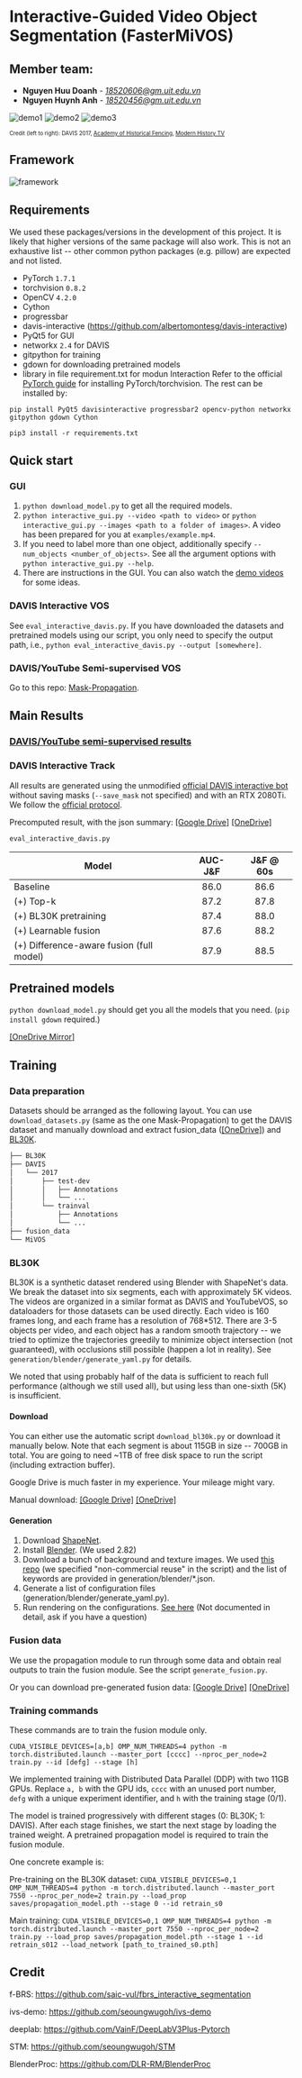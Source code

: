 # Interactive-Guided Video Object Segmentation (FasterMiVOS)

## Member team:
* **Nguyen Huu Doanh** - *18520606@gm.uit.edu.vn*
* **Nguyen Huynh Anh** - *18520456@gm.uit.edu.vn*


![demo1](https://imgur.com/Q1ck2TJ.gif) ![demo2](https://imgur.com/pyrYKCJ.gif) ![demo3](https://imgur.com/K4Qq9iS.gif)

<sub><sup>Credit (left to right): DAVIS 2017, [Academy of Historical Fencing](https://youtu.be/966ulgwEcyc), [Modern History TV](https://youtu.be/e_D1ZQ7Hu0g)</sup></sub>


## Framework

![framework](img/framework.png)

## Requirements

We used these packages/versions in the development of this project. It is likely that higher versions of the same package will also work. This is not an exhaustive list -- other common python packages (e.g. pillow) are expected and not listed.

- PyTorch `1.7.1`
- torchvision `0.8.2`
- OpenCV `4.2.0`
- Cython
- progressbar
- davis-interactive (<https://github.com/albertomontesg/davis-interactive>)
- PyQt5 for GUI
- networkx `2.4` for DAVIS
- gitpython for training
- gdown for downloading pretrained models
- library in file requirement.txt for modun Interaction
Refer to the official [PyTorch guide]((<https://pytorch.org/>)) for installing PyTorch/torchvision. The rest can be installed by:

`pip install PyQt5 davisinteractive progressbar2 opencv-python networkx gitpython gdown Cython`

`pip3 install -r requirements.txt`

## Quick start

### GUI

1. `python download_model.py` to get all the required models.
2. `python interactive_gui.py --video <path to video>` or `python interactive_gui.py --images <path to a folder of images>`. A video has been prepared for you at `examples/example.mp4`.
3. If you need to label more than one object, additionally specify `--num_objects <number_of_objects>`. See all the argument options with `python interactive_gui.py --help`.
4. There are instructions in the GUI. You can also watch the [demo videos](https://hkchengrex.github.io/MiVOS/video.html#partb) for some ideas.

### DAVIS Interactive VOS

See `eval_interactive_davis.py`. If you have downloaded the datasets and pretrained models using our script, you only need to specify the output path, i.e., `python eval_interactive_davis.py --output [somewhere]`.

### DAVIS/YouTube Semi-supervised VOS

Go to this repo: [Mask-Propagation](https://github.com/hkchengrex/Mask-Propagation).

## Main Results

### [DAVIS/YouTube semi-supervised results](https://github.com/hkchengrex/Mask-Propagation/#main-results)

### DAVIS Interactive Track

All results are generated using the unmodified [official DAVIS interactive bot](https://github.com/albertomontesg/davis-interactive) without saving masks (`--save_mask` not specified) and with an RTX 2080Ti. We follow the [official protocol](https://interactive.davischallenge.org/user_guide/usage/).

Precomputed result, with the json summary: [[Google Drive]](https://drive.google.com/file/d/1WMPCXs5FNAF3dE2Ubg_SYegZaOd1cATM/view?usp=sharing) [[OneDrive]](https://hkustconnect-my.sharepoint.com/:u:/g/personal/hkchengad_connect_ust_hk/EXLxK6VPO7BDodHlos6TDS0BZ7J38pDIhmjit9W5utLXmQ?e=8e06sE)

`eval_interactive_davis.py`

| Model | AUC-J&F | J&F @ 60s |
| --- |:--:|:---:|
| Baseline | 86.0 | 86.6 |
| (+) Top-k | 87.2 | 87.8 |
| (+) BL30K pretraining | 87.4 | 88.0 |
| (+) Learnable fusion | 87.6 | 88.2 |
| (+) Difference-aware fusion (full model) | 87.9 | 88.5 |

## Pretrained models

`python download_model.py` should get you all the models that you need. (`pip install gdown` required.)

[[OneDrive Mirror]](https://hkustconnect-my.sharepoint.com/:f:/g/personal/hkchengad_connect_ust_hk/EjHifAlvYUFPlEG2qBr-GGQBb1XyzxUvizJiQKBf8te2Cw?e=a6mxKz)

## Training

### Data preparation

Datasets should be arranged as the following layout. You can use `download_datasets.py` (same as the one Mask-Propagation) to get the DAVIS dataset and manually download and extract fusion_data ([[OneDrive]](https://hkustconnect-my.sharepoint.com/:u:/g/personal/hkchengad_connect_ust_hk/ESGj7FihDUpNjpygP8u1NGkBc-9YFSMFCDDpxKA87aTJ4w?e=SPXheO)) and [BL30K](#bl30k).

```bash
├── BL30K
├── DAVIS
│   └── 2017
│       ├── test-dev
│       │   ├── Annotations
│       │   └── ...
│       └── trainval
│           ├── Annotations
│           └── ...
├── fusion_data
└── MiVOS
```

### BL30K

BL30K is a synthetic dataset rendered using Blender with ShapeNet's data. We break the dataset into six segments, each with approximately 5K videos.
The videos are organized in a similar format as DAVIS and YouTubeVOS, so dataloaders for those datasets can be used directly. Each video is 160 frames long, and each frame has a resolution of 768*512. There are 3-5 objects per video, and each object has a random smooth trajectory -- we tried to optimize the trajectories greedily to minimize object intersection (not guaranteed), with occlusions still possible (happen a lot in reality). See `generation/blender/generate_yaml.py` for details.

We noted that using probably half of the data is sufficient to reach full performance (although we still used all), but using less than one-sixth (5K) is insufficient.

#### Download

You can either use the automatic script `download_bl30k.py` or download it manually below. Note that each segment is about 115GB in size -- 700GB in total. You are going to need ~1TB of free disk space to run the script (including extraction buffer).

Google Drive is much faster in my experience. Your mileage might vary.

Manual download: [[Google Drive]](https://drive.google.com/drive/folders/1KxriFZM8Y_-KbiA3D0PaMv6LQaatKFH-?usp=sharing) [[OneDrive]](https://uillinoisedu-my.sharepoint.com/:f:/g/personal/hokeikc2_illinois_edu/ElEqJXQqaqZAqG8QROa0VesBAw4FiOl5wleP2iq_KXDPyw?e=eKMSbx)

#### Generation

1. Download [ShapeNet](https://www.shapenet.org/).
2. Install [Blender](https://www.blender.org/). (We used 2.82)
3. Download a bunch of background and texture images. We used [this repo](https://github.com/hardikvasa/google-images-download) (we specified "non-commercial reuse" in the script) and the list of keywords are provided in generation/blender/*.json.
4. Generate a list of configuration files (generation/blender/generate_yaml.py).
5. Run rendering on the configurations. [See here](https://github.com/hkchengrex/BlenderVOSRenderer)
(Not documented in detail, ask if you have a question)

### Fusion data

We use the propagation module to run through some data and obtain real outputs to train the fusion module. See the script `generate_fusion.py`.

Or you can download pre-generated fusion data: [[Google Drive]](https://drive.google.com/file/d/1NF1APCxb9jzyDaEApHMN24aFPsqnYH6G/view?usp=sharing) [[OneDrive]](https://uillinoisedu-my.sharepoint.com/:u:/g/personal/hokeikc2_illinois_edu/EXNrnDbvZfxKqDDbfkEqJh8BTTfXFHnQlZ73oBsetRwOJg?e=RP1WjE)

### Training commands

These commands are to train the fusion module only.

`CUDA_VISIBLE_DEVICES=[a,b] OMP_NUM_THREADS=4 python -m torch.distributed.launch --master_port [cccc] --nproc_per_node=2 train.py --id [defg] --stage [h]`

We implemented training with Distributed Data Parallel (DDP) with two 11GB GPUs. Replace `a, b` with the GPU ids, `cccc` with an unused port number,  `defg` with a unique experiment identifier, and `h` with the training stage (0/1).

The model is trained progressively with different stages (0: BL30K; 1: DAVIS). After each stage finishes, we start the next stage by loading the trained weight. A pretrained propagation model is required to train the fusion module.

One concrete example is:

Pre-training on the BL30K dataset: `CUDA_VISIBLE_DEVICES=0,1 OMP_NUM_THREADS=4 python -m torch.distributed.launch --master_port 7550 --nproc_per_node=2 train.py --load_prop saves/propagation_model.pth --stage 0 --id retrain_s0`

Main training: `CUDA_VISIBLE_DEVICES=0,1 OMP_NUM_THREADS=4 python -m torch.distributed.launch --master_port 7550 --nproc_per_node=2 train.py --load_prop saves/propagation_model.pth --stage 1 --id retrain_s012 --load_network [path_to_trained_s0.pth]`

## Credit

f-BRS: <https://github.com/saic-vul/fbrs_interactive_segmentation>

ivs-demo: <https://github.com/seoungwugoh/ivs-demo>

deeplab: <https://github.com/VainF/DeepLabV3Plus-Pytorch>

STM: <https://github.com/seoungwugoh/STM>

BlenderProc: <https://github.com/DLR-RM/BlenderProc>

